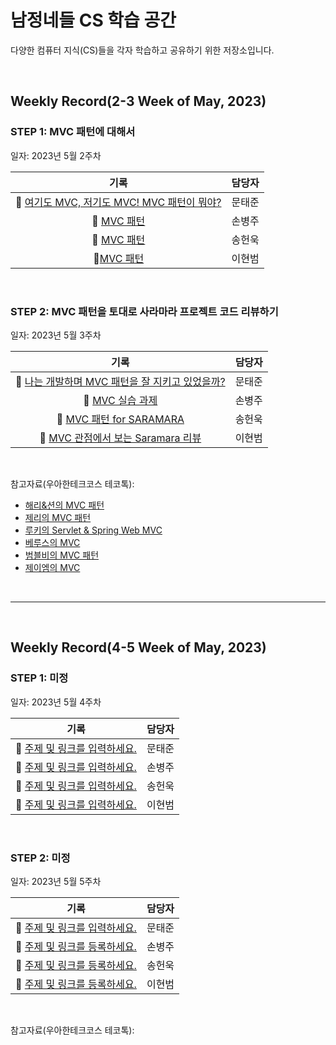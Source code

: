 # 남정네들 CS 학습 공간
다양한 컴퓨터 지식(CS)들을 각자 학습하고 공유하기 위한 저장소입니다.

<br>

## Weekly Record(2-3 Week of May, 2023)

### STEP 1: MVC 패턴에 대해서
일자: 2023년 5월 2주차

|기록|담당자|
|:---:|:---:|
|🚀 [여기도 MVC, 저기도 MVC! MVC 패턴이 뭐야?](https://velog.io/@langoustine/%EC%97%AC%EA%B8%B0%EB%8F%84-MVC-%EC%A0%80%EA%B8%B0%EB%8F%84-MVC-MVC-%ED%8C%A8%ED%84%B4%EC%9D%B4-%EB%AD%90%EC%95%BC)|문태준|
|🚀 [MVC 패턴](https://www.notion.so/MVC-d951c07f421c4f348a664e02c1341f55)|손병주|
|🚀 [MVC 패턴](https://velog.io/@itoriginal/MVC-%ED%8C%A8%ED%84%B4)|송헌욱|
|🚀[MVC 패턴](https://www.notion.so/5-2-MVC-1a3400988a284d0d82f355c27f7cb508)|이현범|

<br>

### STEP 2: MVC 패턴을 토대로 사라마라 프로젝트 코드 리뷰하기
일자: 2023년 5월 3주차

|기록|담당자|
|:---:|:---:|
|🚀 [나는 개발하며 MVC 패턴을 잘 지키고 있었을까?](https://velog.io/@langoustine/%EB%82%98%EB%8A%94-%EA%B0%9C%EB%B0%9C%ED%95%98%EB%A9%B0-MVC-%ED%8C%A8%ED%84%B4%EC%9D%84-%EC%9E%98-%EC%A7%80%ED%82%A4%EA%B3%A0-%EC%9E%88%EC%97%88%EC%9D%84%EA%B9%8C)|문태준|
|🚀 [MVC 실습 과제](https://glass-arthropod-188.notion.site/MVC-f82a7dd628e941f6a87fe8ca66afe28f)|손병주|
|🚀 [MVC 패턴 for SARAMARA](https://velog.io/@itoriginal/MVC-%ED%8C%A8%ED%84%B4-for-SARAMARA#%EF%B8%8F%E2%99%80%EF%B8%8F-dto%EB%9E%80)|송헌욱|
|🚀 [MVC 관점에서 보는 Saramara 리뷰](https://radical-syringa-6a9.notion.site/5-3-MVC-Saramara-b28bf9c448b34687a9d334c5b3462519)|이현범|

<br>

참고자료(우아한테크코스 테코톡):
- [해리&션의 MVC 패턴](https://youtu.be/uoVNJkyXX0I)
- [제리의 MVC 패턴](https://youtu.be/ogaXW6KPc8I)
- [루키의 Servlet & Spring Web MVC](https://youtu.be/h0rX720VWCg)
- [베루스의 MVC](https://youtu.be/86NxhHptx7s)
- [범블비의 MVC 패턴](https://youtu.be/es1ckjHOzTI)
- [제이엠의 MVC](https://youtu.be/nMolWzTT-dU)


<br><hr><br>

## Weekly Record(4-5 Week of May, 2023)

### STEP 1: 미정
일자: 2023년 5월 4주차

|기록|담당자|
|:---:|:---:|
|🚀 [주제 및 링크를 입력하세요.](-)|문태준|
|🚀 [주제 및 링크를 입력하세요.](-)|손병주|
|🚀 [주제 및 링크를 입력하세요.](-)|송헌욱|
|🚀 [주제 및 링크를 입력하세요.](-)|이현범|

<br>

### STEP 2: 미정
일자: 2023년 5월 5주차

|기록|담당자|
|:---:|:---:|
|🚀 [주제 및 링크를 입력하세요.](-)|문태준|
|🚀 [주제 및 링크를 등록하세요.](-)|손병주|
|🚀 [주제 및 링크를 등록하세요.](-)|송헌욱|
|🚀 [주제 및 링크를 등록하세요.](-)|이현범|

<br>

참고자료(우아한테크코스 테코톡):
